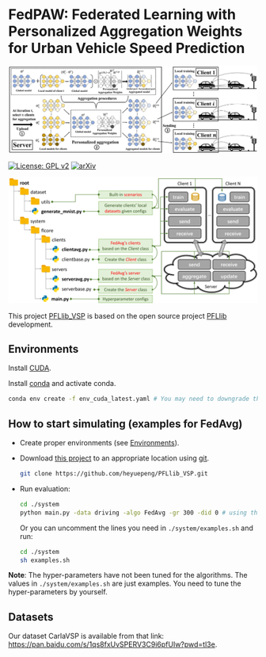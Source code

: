 # FedPAW: Federated Learning with Personalized Aggregation Weights for Urban Vehicle Speed Prediction

![fedpaw](./fedpaw.png)



[![License: GPL v2](https://img.shields.io/badge/License-GPL_v2-blue.svg)](https://www.gnu.org/licenses/old-licenses/gpl-2.0.en.html) [![arXiv](https://img.shields.io/badge/arXiv-2312.04992-b31b1b.svg)](https://arxiv.org/abs/2312.04992)

![](./structure.png)

This project [PFLlib_VSP](https://github.com/heyuepeng/PFLlib_VSP) is based on the open source project [PFLlib](https://github.com/TsingZ0/PFLlib) development.

## Environments
Install [CUDA](https://developer.nvidia.com/cuda-11-6-0-download-archive). 

Install [conda](https://repo.anaconda.com/miniconda/Miniconda3-latest-Linux-x86_64.sh) and activate conda. 

```bash
conda env create -f env_cuda_latest.yaml # You may need to downgrade the torch using pip to match CUDA version
```

## How to start simulating (examples for FedAvg)

- Create proper environments (see [Environments](#environments)).

- Download [this project](https://github.com/heyuepeng/PFLlib_VSP) to an appropriate location using [git](https://git-scm.com/).
    ```bash
    git clone https://github.com/heyuepeng/PFLlib_VSP.git
    ```

- Run evaluation: 
    ```bash
    cd ./system
    python main.py -data driving -algo FedAvg -gr 300 -did 0 # using the driving dataset, the FedAvg algorithm, train 300 rounds
    ```
    Or you can uncomment the lines you need in `./system/examples.sh` and run:
    ```bash
    cd ./system
    sh examples.sh
    ```

**Note**: The hyper-parameters have not been tuned for the algorithms. The values in `./system/examples.sh` are just examples. You need to tune the hyper-parameters by yourself. 

## Datasets

Our dataset CarlaVSP is available from that link: https://pan.baidu.com/s/1qs8fxUvSPERV3C9i6pfUIw?pwd=tl3e.
